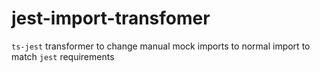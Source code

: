 # jest-import-transfomer
`ts-jest` transformer to change manual mock imports to normal import to match `jest` requirements
